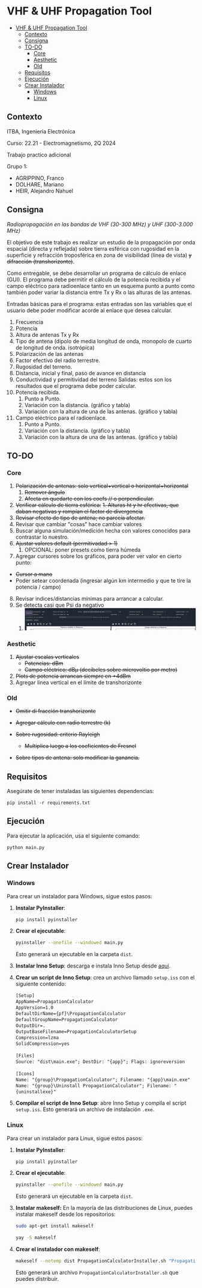 # VHF & UHF Propagation Tool

- [VHF \& UHF Propagation Tool](#vhf--uhf-propagation-tool)
  - [Contexto](#contexto)
  - [Consigna](#consigna)
  - [TO-DO](#to-do)
    - [Core](#core)
    - [Aesthetic](#aesthetic)
    - [Old](#old)
  - [Requisitos](#requisitos)
  - [Ejecución](#ejecución)
  - [Crear Instalador](#crear-instalador)
    - [Windows](#windows)
    - [Linux](#linux)

## Contexto 

ITBA, Ingeniería Electrónica

Curso: 22.21 - Electromagnetismo, 2Q 2024

Trabajo practico adicional

Grupo 1:
* AGRIPPINO, Franco
* DOLHARE, Mariano
* HEIR, Alejandro Nahuel

## Consigna
*Radiopropagación en las bandas de VHF (30-300 MHz) y UHF (300-3.000 MHz)*

El objetivo de este trabajo es realizar un estudio de la propagación por onda espacial (directa y reflejada) sobre tierra esférica con rugosidad en la superficie y refracción troposférica en zona de visibilidad (línea de vista) ~~y difracción (transhorizonte)~~.

Como entregable, se debe desarrollar un programa de cálculo de enlace (GUI). El programa debe permitir el cálculo de la potencia recibida y el campo eléctrico para radioenlace tanto en un esquema punto a punto como también poder variar la distancia entre Tx y Rx o las alturas de las antenas.

Entradas básicas para el programa: estas entradas son las variables que el usuario debe poder modificar acorde al enlace que desea calcular.
1. Frecuencia
2. Potencia
3. Altura de antenas Tx y Rx
4. Tipo de antena (dipolo de media longitud de onda, monopolo de cuarto de longitud de onda. isotrópica)
5. Polarización de las antenas
6. Factor efectivo del radio terrestre.
7. Rugosidad del terreno.
8. Distancia, inicial y final, paso de avance en distancia
9. Conductividad y permitividad del terreno
Salidas: estos son los resultados que el programa debe poder calcular.
1. Potencia recibida.
   1. Punto a Punto.
   2. Variación con la distancia. (gráfico y tabla)
   3. Variación con la altura de una de las antenas. (gráfico y tabla)
2. Campo eléctrico para el radioenlace.
   1. Punto a Punto.
   2. Variación con la distancia. (gráfico y tabla)
   3. Variación con la altura de una de las antenas. (gráfico y tabla)

## TO-DO

### Core

1. ~~Polarización de antenas: solo vertical+vertical o horizontal+horizontal~~
   1. ~~Remover ángulo~~
   2. ~~Afecta en quedarte con los coefs // o perpendicular.~~
2. ~~Verificar cálculo de tierra esférica:~~
   ~~1. Alturas ht y hr efectivas, que daban negativas y rompían el factor de divergencia~~
3. ~~Revisar efecto de tipo de antena; no parecía afectar.~~
4. Revisar que cambiar "cosas" hace cambiar valores
5. Buscar alguna simulación/medición hecha con valores conocidos para contrastar lo nuestro.
6. ~~Ajustar valores default (permitivadad > 1)~~
   1. OPCIONAL: poner presets como tierra húmeda
7. Agregar cursores sobre los gráficos, para poder ver valor en cierto punto:
  * ~~Cursor a mano~~
  * Poder setear coordenada (ingresar algún km intermedio y que te tire la potencia / campo)
8. Revisar indices/distancias mínimas para arrancar a calcular.
9. Se detecta casi que Psi da negativo
   1.  ![alt text](image.png)

### Aesthetic

1. ~~Ajustar escalas verticales~~
   * ~~Potencias: dBm~~
   * ~~Campo eléctrico: dBμ (decibeles sobre microvoltio por metro)~~
2. ~~Plots de potencia arrancan siempre en +4dBm~~
3. Agregar línea vertical en el límite de transhorizonte

### Old

- ~~Omitir di fracción transhorizonte~~

- ~~Agregar cálculo con radio terrestre (k)~~

- ~~Sobre rugosidad: criterio Rayleigh~~
  * ~~Multiplica luego a los coeficientes de Fresnel~~
  
- ~~Sobre tipos de antena: solo modificar la ganancia.~~

## Requisitos

Asegúrate de tener instaladas las siguientes dependencias:
```
pip install -r requirements.txt
```

## Ejecución

Para ejecutar la aplicación, usa el siguiente comando:
```
python main.py
```


## Crear Instalador

### Windows

Para crear un instalador para Windows, sigue estos pasos:

1. **Instalar PyInstaller**:
   ```bash
   pip install pyinstaller
   ```

2. **Crear el ejecutable**:
   ```bash
   pyinstaller --onefile --windowed main.py
   ```
   Esto generará un ejecutable en la carpeta `dist`.

3. **Instalar Inno Setup**: descarga e instala Inno Setup desde [aquí](http://www.jrsoftware.org/isinfo.php).

4. **Crear un script de Inno Setup**: crea un archivo llamado `setup.iss` con el siguiente contenido:
    ```
    [Setup]
    AppName=PropagationCalculator
    AppVersion=1.0
    DefaultDirName={pf}\PropagationCalculator
    DefaultGroupName=PropagationCalculator
    OutputDir=.
    OutputBaseFilename=PropagationCalculatorSetup
    Compression=lzma
    SolidCompression=yes

    [Files]
    Source: "dist\main.exe"; DestDir: "{app}"; Flags: ignoreversion

    [Icons]
    Name: "{group}\PropagationCalculator"; Filename: "{app}\main.exe"
    Name: "{group}\Uninstall PropagationCalculator"; Filename: "{uninstallexe}"
    ```

5. **Compilar el script de Inno Setup**: abre Inno Setup y compila el script `setup.iss`. Esto generará un archivo de instalación `.exe`.

###  Linux
Para crear un instalador para Linux, sigue estos pasos:

1. **Instalar PyInstaller**:
   ```bash
   pip install pyinstaller
   ```

2. **Crear el ejecutable**:
   ```bash
   pyinstaller --onefile --windowed main.py
   ```
   Esto generará un ejecutable en la carpeta `dist`.

3. **Instalar makeself:** En la mayoría de las distribuciones de Linux, puedes instalar makeself desde los repositorios:
    ```bash
    sudo apt-get install makeself
    ```
    ```bash
    yay -S makeself
    ```

4. **Crear el instalador con makeself**:
    ```bash
    makeself --notemp dist PropagationCalculatorInstaller.sh "Propagation Calculator Installer" ./main
    ```
    Esto generará un archivo `PropagationCalculatorInstaller.sh` que puedes distribuir.